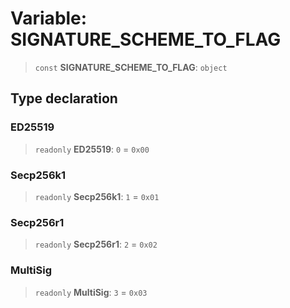 # Variable: SIGNATURE\_SCHEME\_TO\_FLAG

> `const` **SIGNATURE\_SCHEME\_TO\_FLAG**: `object`

## Type declaration

### ED25519

> `readonly` **ED25519**: `0` = `0x00`

### Secp256k1

> `readonly` **Secp256k1**: `1` = `0x01`

### Secp256r1

> `readonly` **Secp256r1**: `2` = `0x02`

### MultiSig

> `readonly` **MultiSig**: `3` = `0x03`

